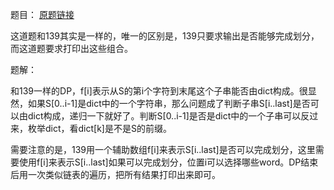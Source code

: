题目：
[原题链接](https://leetcode-cn.com/problems/word-break-ii/description/)

这道题和139其实是一样的，唯一的区别是，139只要求输出是否能够完成划分，而这道题要求打印出这些组合。

题解：

和139一样的DP，f[i]表示从S的第i个字符到末尾这个子串能否由dict构成。很显然，如果S[0..i-1]是dict中的一个字符串，那么问题成了判断子串S[i..last]是否可以由dict构成，递归一下就好了。判断S[0..i-1]是否是dict中的一个子串可以反过来，枚举dict，看dict[k]是不是S的前缀。

需要注意的是，139用一个辅助数组f[i]来表示S[i..last]是否可以完成划分，这里需要使用f[i]来表示S[i..last]如果可以完成划分，位置i可以选择哪些word。DP结束后用一次类似链表的遍历，把所有结果打印出来即可。
